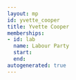 ```yaml
---
layout: mp
id: yvette_cooper
title: Yvette Cooper
memberships:
- id: lab
  name: Labour Party
  start: 
  end: 
autogenerated: true
---
```

